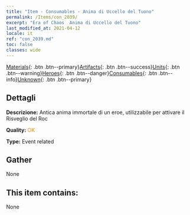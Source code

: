 ```yaml
---
title: "Item - Consumables - Anima di Uccello del Tuono"
permalink: /Items/con_2039/
excerpt: "Era of Chaos  Anima di Uccello del Tuono"
last_modified_at: 2021-04-12
locale: it
ref: "con_2039.md"
toc: false
classes: wide
---
```

 [Materials](/it/Items/){: .btn .btn--primary}[Artifacts](/it/Items/Artifacts/){: .btn .btn--success}[Units](/it/Items/Units/){: .btn .btn--warning}[Heroes](/it/Items/Heroes/){: .btn .btn--danger}[Consumables](/it/Items/Consumables/){: .btn .btn--info}[Unknown](/it/Items/Unknown/){: .btn .btn--primary}

## Dettagli
 **Descrizione:** Antica anima immortale di un eroe, utilizzabile per attivare il Risveglio del Roc

 **Quality:** <span style="color: #FF8C00">OK</span>

 **Type:** Event related

## Gather

  None

## This item contains:

  None

